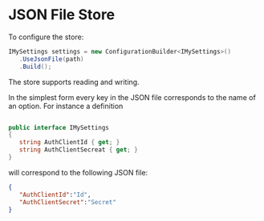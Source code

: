 # JSON File Store

To configure the store:

```csharp
IMySettings settings = new ConfigurationBuilder<IMySettings>()
   .UseJsonFile(path)
   .Build();
```

The store supports reading and writing.

In the simplest form every key in the JSON file corresponds to the name of an option. For instance a definition

```csharp

public interface IMySettings
{
   string AuthClientId { get; }
   string AuthClientSecreat { get; }
}
```

will correspond to the following JSON file:

``` json
{
   "AuthClientId":"Id",
   "AuthClientSecret":"Secret"
}
```